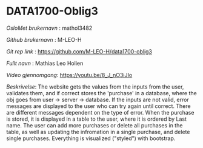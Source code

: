 # DATA1700-Oblig3

*OsloMet brukernavn* : mathol3482

*Github brukernavn* : M-LEO-H

*Git rep link* : https://github.com/M-LEO-H/data1700-oblig3

*Fullt navn* : Mathias Leo Holien

*Video gjennomgang*: https://youtu.be/8_J_nO3iJIo

*Beskrivelse*: 
The website gets the values from the inputs from the user, validates them, and if correct stores the 'purchase' in a database, where the obj goes from user -> server -> database. If the inputs are not valid, error messages are displayed to the user who can try again until correct. There are different messages dependent on the type of error. When the purchase is stored, it is displayed in a table to the user, where it is ordered by Last name. The user can add more purchases or delete all purchases in the table, as well as updating the infromation in a single purchase, and delete single purchases. Everything is visualized ("styled") with bootstrap.
